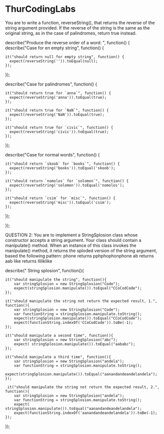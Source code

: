 # ThurCodingLabs

You are to write a function, reverseString(), that returns the reverse of the string argument provided.
If the reverse of the string is the same as the original string, as in the case of palindromes, return true instead.

describe("Produce the reverse order of a word: ", function() {
  describe("Case for en empty string", function() {

    it("should return null for empty string", function() {
      expect(reverseString('')).toEqual(null);
    });

  });

  describe("Case for palindromes", function() {

    it("should return true for `anna`", function() {
      expect(reverseString('anna')).toEqual(true);
    });

    it("should return true for `NaN`", function() {
      expect(reverseString('NaN')).toEqual(true);
    });

    it("should return true for `civic`", function() {
      expect(reverseString('civic')).toEqual(true);
    });

  });

  describe("Case for normal words", function() {

    it("should return `skoob` for `books`", function() {
      expect(reverseString('books')).toEqual('skoob');
    });

    it("should return `nomolos` for `solomon`", function() {
      expect(reverseString('solomon')).toEqual('nomolos');
    });

    it("should return `csim` for `misc`", function() {
      expect(reverseString('misc')).toEqual('csim');
    });

  });

});
 
QUESTION 2:
You are to implement a StringSplosion class whose constructor accepts a string argument.
Your class should contain a manipulate() method.
When an instance of this class invokes the manipulate() method, it returns the sploded version of the string argument, based the following pattern:  phone   returns pphphophonphone
ab      returns aab
like    returns lliliklike

describe(" String splosion", function(){

    it("should manipulate the string", function(){
        var stringSplosion = new StringSplosion("Code");
        expect(stringSplosion.manipulate()).toEqual("CCoCodCode");
    });

    it("should manipulate the string not return the expected result, 1.", function(){
        var stringSplosion = new StringSplosion("Code");
        var functionString = stringSplosion.manipulate.toString();
        expect(stringSplosion.manipulate()).toEqual("CCoCodCode");
        expect(functionString.indexOf('CCoCodCode')).toBe(-1);
    });

    it("should manipulate a second time", function(){
        var stringSplosion = new StringSplosion("abc");
        expect( stringSplosion.manipulate()).toEqual("aababc");
    });

    it("should manipulate a third time", function(){
        var stringSplosion = new StringSplosion("andela");
        var functionString = stringSplosion.manipulate.toString();
        expect(stringSplosion.manipulate()).toEqual("aanandandeandelandela");
    });

     it("should manipulate the string not return the expected result, 2.", function(){
        var stringSplosion = new StringSplosion("andela");
        var functionString = stringSplosion.manipulate.toString();
        expect( stringSplosion.manipulate()).toEqual("aanandandeandelandela");
        expect(functionString.indexOf('aanandandeandelandela')).toBe(-1);
    });
});
